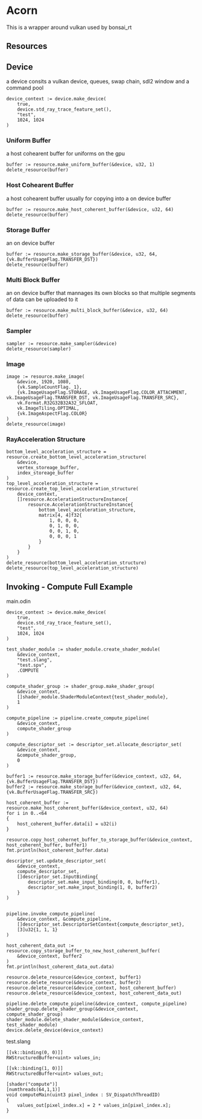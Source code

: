 # Acorn
This is a wrapper around vulkan used by bonsai_rt

## Resources
## Device
a device consits a vulkan device, queues, swap chain, sdl2 window and a command pool
```odin
device_context := device.make_device(
    true,
    device.std_ray_trace_feature_set(),
    "test",
    1024, 1024
)
```

### Uniform Buffer
a host cohearent buffer for uniforms on the gpu
```odin
buffer := resource.make_uniform_buffer(&device, u32, 1)
delete_resource(buffer)
```
### Host Cohearent Buffer
a host cohearent buffer usually for copying into a on device buffer
```odin
buffer := resource.make_host_coherent_buffer(&device, u32, 64)
delete_resource(buffer)
```
### Storage Buffer
an on device buffer
```odin
buffer := resource.make_storage_buffer(&device, u32, 64, {vk.BufferUsageFlag.TRANSFER_DST})
delete_resource(buffer)
```
### Multi Block Buffer
an on device buffer that mannages its own blocks so that multiple segments of data can be uploaded to it
```odin
buffer := resource.make_multi_block_buffer(&device, u32, 64)
delete_resource(buffer)
```
### Sampler
```odin
sampler := resource.make_sampler(&device)
delete_resource(sampler)
```
### Image
```odin
image := resource.make_image(
    &device, 1920, 1080,
    {vk.SampleCountFlag._1},
    {vk.ImageUsageFlag.STORAGE, vk.ImageUsageFlag.COLOR_ATTACHMENT, vk.ImageUsageFlag.TRANSFER_DST, vk.ImageUsageFlag.TRANSFER_SRC},
    vk.Format.R32G32B32A32_SFLOAT,
    vk.ImageTiling.OPTIMAL,
    {vk.ImageAspectFlag.COLOR}
)
delete_resource(image)
```
### RayAcceleration Structure
```odin
bottom_level_acceleration_structure = resource.create_bottom_level_acceleration_structure(
    &device,
    vertex_storeage_buffer,
    index_storeage_buffer
)
top_level_acceleration_structure = resource.create_top_level_acceleration_structure(
    device_context,
    []resource.AccelerationStructureInstance{
        resource.AccelerationStructureInstance{
            bottom_level_acceleration_structure,
            matrix[4, 4]f32{
                1, 0, 0, 0,
                0, 1, 0, 0,
                0, 0, 1, 0,
                0, 0, 0, 1
            }
        }
    }
)
delete_resource(bottom_level_acceleration_structure)
delete_resource(top_level_acceleration_structure)
```

## Invoking - Compute Full Example
main.odin
```odin
device_context := device.make_device(
    true,
    device.std_ray_trace_feature_set(),
    "test",
    1024, 1024
)

test_shader_module := shader_module.create_shader_module(
    &device_context,
    "test.slang",
    "test.spv",
    .COMPUTE
)

compute_shader_group := shader_group.make_shader_group(
    &device_context,
    []shader_module.ShaderModuleContext{test_shader_module},
    1
)

compute_pipeline := pipeline.create_compute_pipeline(
    &device_context,
    compute_shader_group
)

compute_descriptor_set := descriptor_set.allocate_descriptor_set(
    &device_context,
    &compute_shader_group,
    0
)

buffer1 := resource.make_storage_buffer(&device_context, u32, 64, {vk.BufferUsageFlag.TRANSFER_DST})
buffer2 := resource.make_storage_buffer(&device_context, u32, 64, {vk.BufferUsageFlag.TRANSFER_SRC})

host_coherent_buffer := resource.make_host_coherent_buffer(&device_context, u32, 64)
for i in 0..<64
{
    host_coherent_buffer.data[i] = u32(i)
}

resource.copy_host_cohernet_buffer_to_storage_buffer(&device_context, host_coherent_buffer, buffer1)
fmt.println(host_coherent_buffer.data)

descriptor_set.update_descriptor_set(
    &device_context,
    compute_descriptor_set,
    []descriptor_set.InputBinding{
        descriptor_set.make_input_binding(0, 0, buffer1),
        descriptor_set.make_input_binding(1, 0, buffer2)
    }
)


pipeline.invoke_compute_pipeline(
    &device_context, &compute_pipeline,
    []descriptor_set.DescriptorSetContext{compute_descriptor_set},
    [3]u32{1, 1, 1}
)

host_coherent_data_out := resource.copy_storage_buffer_to_new_host_coherent_buffer(
    &device_context, buffer2
)
fmt.println(host_coherent_data_out.data)

resource.delete_resource(&device_context, buffer1)
resource.delete_resource(&device_context, buffer2)
resource.delete_resource(&device_context, host_coherent_buffer)
resource.delete_resource(&device_context, host_coherent_data_out)

pipeline.delete_compute_pipeline(&device_context, compute_pipeline)
shader_group.delete_shader_group(&device_context, compute_shader_group)
shader_module.delete_shader_module(&device_context, test_shader_module)
device.delete_device(device_context)
```
test.slang
```hlsl
[[vk::binding(0, 0)]]
RWStructuredBuffer<uint> values_in;

[[vk::binding(1, 0)]]
RWStructuredBuffer<uint> values_out;

[shader("compute")]
[numthreads(64,1,1)]
void computeMain(uint3 pixel_index : SV_DispatchThreadID)
{
    values_out[pixel_index.x] = 2 * values_in[pixel_index.x];
}
```
